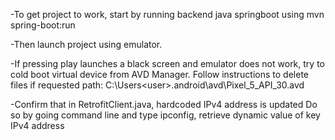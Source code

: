 -To get project to work, start by running backend java springboot using mvn spring-boot:run

-Then launch project using emulator.

-If pressing play launches a black screen and emulator does not work, 
try to cold boot virtual device from AVD Manager. Follow instructions to delete files if requested
path: C:\Users\<user>\.android\avd\Pixel_5_API_30.avd

-Confirm that in RetrofitClient.java, hardcoded IPv4 address is updated
Do so by going command line and type ipconfig, retrieve dynamic value of key IPv4 address

